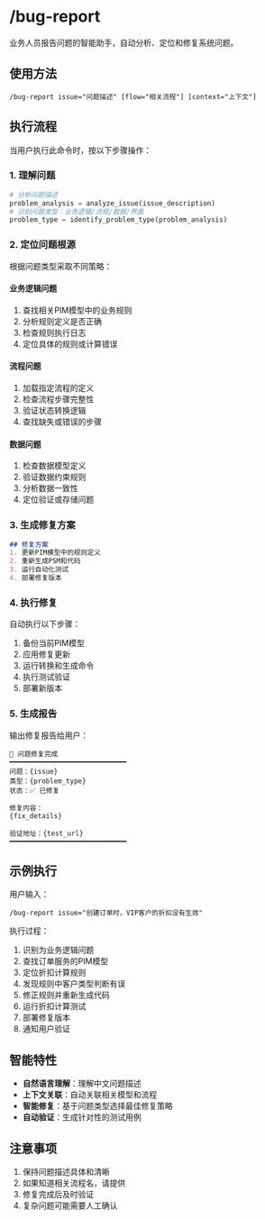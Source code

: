 # /bug-report

业务人员报告问题的智能助手，自动分析、定位和修复系统问题。

## 使用方法
```
/bug-report issue="问题描述" [flow="相关流程"] [context="上下文"]
```

## 执行流程

当用户执行此命令时，按以下步骤操作：

### 1. 理解问题
```python
# 分析问题描述
problem_analysis = analyze_issue(issue_description)
# 识别问题类型：业务逻辑/流程/数据/界面
problem_type = identify_problem_type(problem_analysis)
```

### 2. 定位问题根源

根据问题类型采取不同策略：

#### 业务逻辑问题
1. 查找相关PIM模型中的业务规则
2. 分析规则定义是否正确
3. 检查规则执行日志
4. 定位具体的规则或计算错误

#### 流程问题  
1. 加载指定流程的定义
2. 检查流程步骤完整性
3. 验证状态转换逻辑
4. 查找缺失或错误的步骤

#### 数据问题
1. 检查数据模型定义
2. 验证数据约束规则
3. 分析数据一致性
4. 定位验证或存储问题

### 3. 生成修复方案

```markdown
## 修复方案
1. 更新PIM模型中的规则定义
2. 重新生成PSM和代码
3. 运行自动化测试
4. 部署修复版本
```

### 4. 执行修复

自动执行以下步骤：
1. 备份当前PIM模型
2. 应用修复更新
3. 运行转换和生成命令
4. 执行测试验证
5. 部署新版本

### 5. 生成报告

输出修复报告给用户：
```
🔧 问题修复完成
━━━━━━━━━━━━━━━━━━━━━━━━━━━━━
问题：{issue}
类型：{problem_type}
状态：✅ 已修复

修复内容：
{fix_details}

验证地址：{test_url}
━━━━━━━━━━━━━━━━━━━━━━━━━━━━━
```

## 示例执行

用户输入：
```
/bug-report issue="创建订单时，VIP客户的折扣没有生效"
```

执行过程：
1. 识别为业务逻辑问题
2. 查找订单服务的PIM模型
3. 定位折扣计算规则
4. 发现规则中客户类型判断有误
5. 修正规则并重新生成代码
6. 运行折扣计算测试
7. 部署修复版本
8. 通知用户验证

## 智能特性

- **自然语言理解**：理解中文问题描述
- **上下文关联**：自动关联相关模型和流程
- **智能修复**：基于问题类型选择最佳修复策略
- **自动验证**：生成针对性的测试用例

## 注意事项

1. 保持问题描述具体和清晰
2. 如果知道相关流程名，请提供
3. 修复完成后及时验证
4. 复杂问题可能需要人工确认